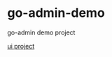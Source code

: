 # go-admin-demo

go-admin demo project

[ui project](https://github.com/wenjianzhang/go-admin-ui-demo) 
